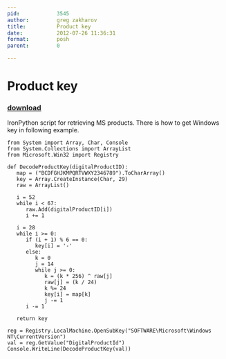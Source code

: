 ```yaml
---
pid:            3545
author:         greg zakharov
title:          Product key
date:           2012-07-26 11:36:31
format:         posh
parent:         0

---
```


# Product key

### [download](Scripts\3545.ps1)

IronPython script for retrieving MS products. There is how to get Windows key in following example.

```posh
from System import Array, Char, Console
from System.Collections import ArrayList
from Microsoft.Win32 import Registry

def DecodeProductKey(digitalProductID):
   map = ("BCDFGHJKMPQRTVWXY2346789").ToCharArray()
   key = Array.CreateInstance(Char, 29)
   raw = ArrayList()

   i = 52
   while i < 67:
      raw.Add(digitalProductID[i])
      i += 1

   i = 28
   while i >= 0:
      if (i + 1) % 6 == 0:
         key[i] = '-'
      else:
         k = 0
         j = 14
         while j >= 0:
            k = (k * 256) ^ raw[j]
            raw[j] = (k / 24)
            k %= 24
            key[i] = map[k]
            j -= 1
      i -= 1

   return key

reg = Registry.LocalMachine.OpenSubKey("SOFTWARE\Microsoft\Windows NT\CurrentVersion")
val = reg.GetValue("DigitalProductId")
Console.WriteLine(DecodeProductKey(val))
```
